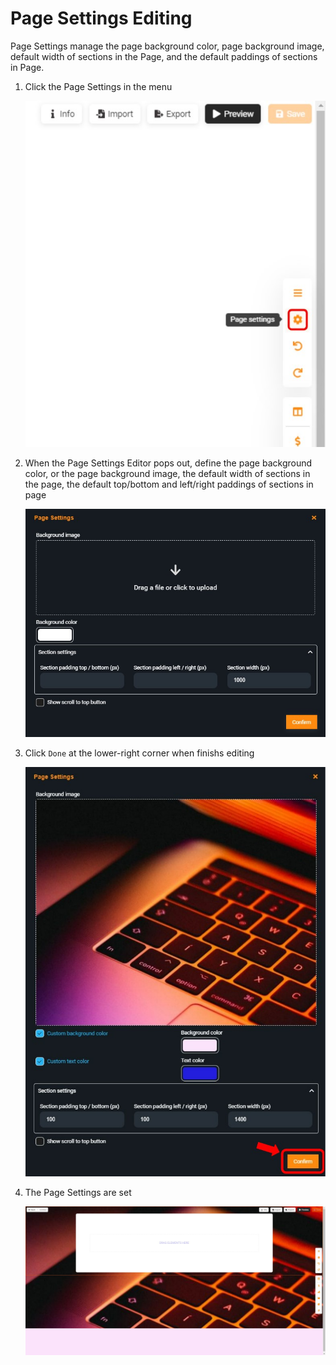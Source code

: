 # Page Settings Editing

Page Settings manage the page background color, page background image, default width of sections in the Page, and the default paddings of sections in Page.

1. Click the Page Settings in the menu

   ![Page Settings](.scbook/page_setting.jpg)

2. When the Page Settings Editor pops out, define the page background color, or the page background image, the default width of sections in the page, the default top/bottom and left/right paddings of sections in page

   ![Page Settings Details](.scbook/page_setting_details.jpg)

3. Click `Done` at the lower-right corner when finishs editing

   ![Page Settings Details_Edited](.scbook/page_setting_details_edited.jpg)

4. The Page Settings are set

   ![Page Settings Edited](.scbook/page_setting_edited.jpg)
   
